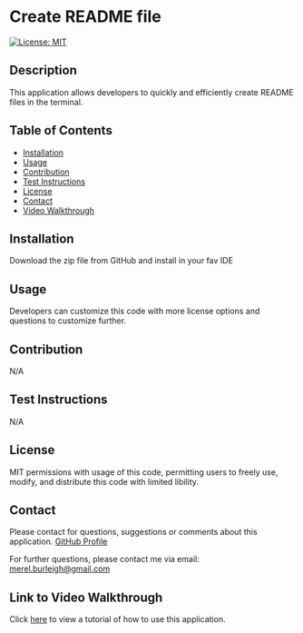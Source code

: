 <md><h1>Create README file</h1><p>[![License: MIT](https://img.shields.io/badge/License-MIT-yellow.svg)](https://opensource.org/licenses/MIT)</p><h2>Description</h2><p>This application allows developers to quickly and efficiently create README files in the terminal.</p><h2>Table of Contents</h2><ul>
    <li><a href="#installation">Installation</a></li>
    <li><a href="#usage">Usage</a></li>
    <li><a href="#contribution">Contribution</a></li>
    <li><a href="#test">Test Instructions</a></li>
    <li><a href="#license">License</a></li>
    <li><a href="#contact">Contact</a></li>
    <li><a href="#walkthrough">Video Walkthrough</a></li></ul>
    <h2 id="installation">Installation</h2><p>Download the zip file from GitHub and install in your fav IDE</p><h2 id="usage">Usage</h2><p>Developers can customize this code with more license options and questions to customize further.</p><h2 id="contribution">Contribution</h2><p>N/A</p><h2 id="test">Test Instructions</h2><p>N/A</p><h2 id="license">License</h2><p>MIT permissions with usage of this code, permitting users to freely use, modify, and distribute this code with limited libility.</p><h2 id="contact">Contact</h2><p>Please contact for questions, suggestions or comments about this application. [GitHub Profile](https://github.com/MerelJac)</p><p>For further questions, please contact me via email: merel.burleigh@gmail.com</p>
    <h2 id="walkthrough">Link to Video Walkthrough</h2><p>Click [here](https://drive.google.com/file/d/1Z-hHOamp-QRdR27872DJu1Ud8S99miSe/view)  to view a tutorial of how to use this application.</p>
    </md>